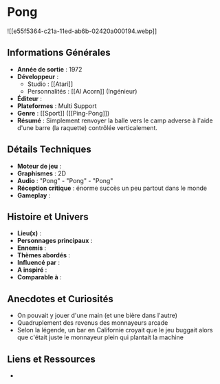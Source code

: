 # Pong

![[e55f5364-c21a-11ed-ab6b-02420a000194.webp]]
## Informations Générales

- **Année de sortie** : 1972
- **Développeur** : 
	- Studio : [[Atari]]
	- Personnalités : [[Al Acorn]] (Ingénieur)
- **Éditeur** : 
- **Plateformes** : Multi Support
- **Genre** : [[Sport]] ([[Ping-Pong]])
- **Résumé** : Simplement renvoyer la balle vers le camp adverse à l'aide d'une barre (la raquette) contrôlée verticalement.

## Détails Techniques
- **Moteur de jeu** : 
- **Graphismes** : 2D
- **Audio** : "Pong" - "Pong" - "Pong"
- **Réception critique** : énorme succès un peu partout dans le monde
- **Gameplay** :

## Histoire et Univers
- **Lieu(x)** : 
- **Personnages principaux** : 
- **Ennemis** :
- **Thèmes abordés** : 
- **Influencé par** :
- **A inspiré** : 
- **Comparable à** :
## Anecdotes et Curiosités
- On pouvait y jouer d'une main (et une bière dans l'autre)
- Quadruplement des revenus des monnayeurs arcade
- Selon la légende, un bar en Californie croyait que le jeu buggait alors que c'était juste le monnayeur plein qui plantait la machine
## Liens et Ressources
- 